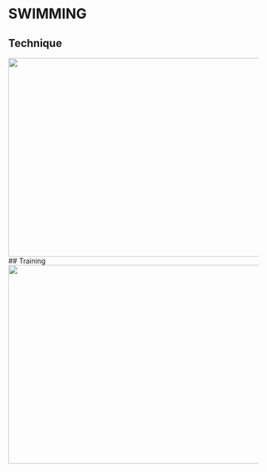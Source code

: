 # SWIMMING
## Technique
<img src="http://cen.acs.org/content/dam/cen/94/31/09431-cover-openercxd.jpg" width="600" height="400">
## Training
<img src="https://pixnio.com/free-images/2017/05/15/2017-05-15-17-36-28.jpg" width="600" height="400">

